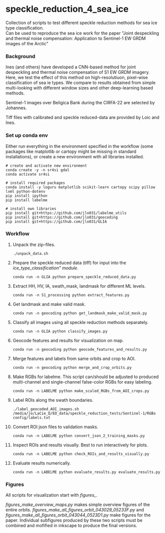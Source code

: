 # speckle_reduction_4_sea_ice

Collection of scripts to test different speckle reduction methods for sea ice type classification.  
Can be used to reproduce the sea ice work for the paper "Joint despeckling and thermal noise compensation: Application to Sentinel-1 EW GRDM images of the Arctic"


### Background
Ines (and others) have developed a CNN-based method for joint despeckling and thermal noise compensation of S1 EW GRDM imagery.  
Here, we test the effect of this method on high-resolutiuon, pixel-wise classification of sea ie types.
We compare to results obtained from simple multi-looking with different window sizes and other deep-learning based methods.

Sentinel-1 images over Beligica Bank during the CIRFA-22 are selected by Johannes.

Tiff files with calibrated and speckle reduced-data are provided by Loic and Ines.

### Set up conda env
Either run everything in the environment specified in the workflow (some packages like matplotlib or cartopy might be missing in standard installations), or create a new environment with all libraries installed.

    # create and activate new environment
    conda create -y -n sr4si gdal
    conda activate sr4si

    # install required packages
    conda install -y loguru matplotlib scikit-learn cartopy scipy pillow lxml python-dotenv
    pip install ipython
    pip install labelme

    # install own libraries
    pip install git+https://github.com/jlo031/labelme_utils
    pip install git+https://github.com/jlo031/geocoding
    pip install git+https://github.com/jlo031/GLIA


### Workflow

1. Unpack the zip-files.

       ./unpack_data.sh

2. Prepare the speckle reduced data (tiff) for input into the *ice_type_classification" module*.

       conda run -n GLIA python prepare_speckle_reduced_data.py

3. Extract HH, HV, IA, swath_mask, landmask for different ML levels.

       conda run -n S1_processing python extract_features.py

4. Get landmask and make valid mask.

       conda run -n geocoding python get_landmask_make_valid_mask.py

5. Classify all images using all speckle reduction methods separately.

       conda run -n GLIA python classify_images.py

6. Geocode features and results for visualization on map.

       conda run -n geocoding python geocode_features_and_results.py

7. Merge features and labels from same orbits and crop to AOI.

       conda run -n geocoding python merge_and_crop_orbits.py

8. Make RGBs for labelme. This script can/should be adjusted to produced multi-channel and single-channel false-color RGBs for easy labeling.

       conda run -n LABELME python make_scaled_RGBs_from_AOI_crops.py 

9. Label ROIs along the swath boundaries.

       ./label_geocoded_AOI_images.sh /media/jo/LaCie_Q/EO_data/speckle_reduction_tests/Sentinel-1/RGBs config/labels.txt 

10. Convert ROI json files to validation masks.

        conda run -n LABELME python convert_json_2_training_masks.py

11. Inspect ROIs and results visually. Best to run interactively for plots.

        conda run -n LABELME python check_ROIs_and_results_visually.py

12. Evaluate results numerically.

        conda run -n LABELME python evaluate_results.py evaluate_results.py


### Figures

All scripts for visualization start with *figures_*.  

*figures_make_overview_maps.py* makes simple overview figures of the entire orbits.
*figures_make_all_figures_orbit_043029_05233F.py* and *figures_make_all_figures_orbit_043044_0523D1.py* make figures for the paper. Individual subfigures produced by these two scripts must be combined and mofified in inkscape to produce the final versions.


